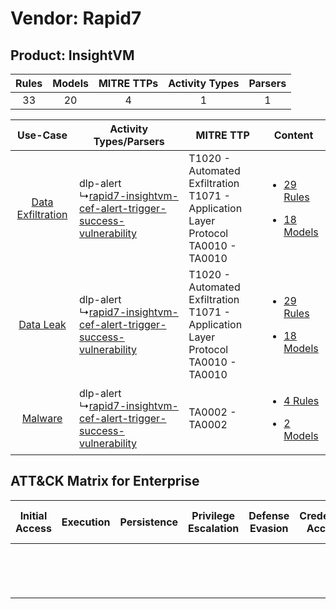 Vendor: Rapid7
==============
Product: InsightVM
------------------
| Rules | Models | MITRE TTPs | Activity Types | Parsers |
|:-----:|:------:|:----------:|:--------------:|:-------:|
|  33   |   20   |     4      |       1        |    1    |

|    Use-Case    | Activity Types/Parsers    | MITRE TTP    | Content    |
|:----:| ---- | ---- | ---- |
| [Data Exfiltration](../../../UseCases/uc_data_exfiltration.md) |  dlp-alert<br> ↳[rapid7-insightvm-cef-alert-trigger-success-vulnerability](Ps/pC_rapid7insightvmcefalerttriggersuccessvulnerability.md)<br> | T1020 - Automated Exfiltration<br>T1071 - Application Layer Protocol<br>TA0010 - TA0010<br> | [<ul><li>29 Rules</li></ul><ul><li>18 Models</li></ul>](RM/r_m_rapid7_insightvm_Data_Exfiltration.md) |
|         [Data Leak](../../../UseCases/uc_data_leak.md)         |  dlp-alert<br> ↳[rapid7-insightvm-cef-alert-trigger-success-vulnerability](Ps/pC_rapid7insightvmcefalerttriggersuccessvulnerability.md)<br> | T1020 - Automated Exfiltration<br>T1071 - Application Layer Protocol<br>TA0010 - TA0010<br> | [<ul><li>29 Rules</li></ul><ul><li>18 Models</li></ul>](RM/r_m_rapid7_insightvm_Data_Leak.md)         |
|    [Malware](../../../UseCases/uc_malware.md)    |  dlp-alert<br> ↳[rapid7-insightvm-cef-alert-trigger-success-vulnerability](Ps/pC_rapid7insightvmcefalerttriggersuccessvulnerability.md)<br> | TA0002 - TA0002<br>    | [<ul><li>4 Rules</li></ul><ul><li>2 Models</li></ul>](RM/r_m_rapid7_insightvm_Malware.md)    |

ATT&CK Matrix for Enterprise
----------------------------
| Initial Access | Execution | Persistence | Privilege Escalation | Defense Evasion | Credential Access | Discovery | Lateral Movement | Collection | Command and Control                                                             | Exfiltration                                                                | Impact |
| -------------- | --------- | ----------- | -------------------- | --------------- | ----------------- | --------- | ---------------- | ---------- | ------------------------------------------------------------------------------- | --------------------------------------------------------------------------- | ------ |
|                |           |             |                      |                 |                   |           |                  |            | [Application Layer Protocol](https://attack.mitre.org/techniques/T1071)<br><br> | [Automated Exfiltration](https://attack.mitre.org/techniques/T1020)<br><br> |        |